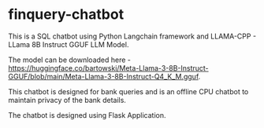 # finquery-chatbot


This is a SQL chatbot using Python Langchain framework and LLAMA-CPP - LLama 8B Instruct GGUF LLM Model.

The model can be downloaded here - https://huggingface.co/bartowski/Meta-Llama-3-8B-Instruct-GGUF/blob/main/Meta-Llama-3-8B-Instruct-Q4_K_M.gguf.

This chatbot is designed for bank queries and is an offline CPU chatbot to maintain privacy of the bank details.

The chatbot is designed using Flask Application.
